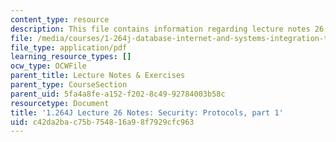```yaml
---
content_type: resource
description: This file contains information regarding lecture notes 26.
file: /media/courses/1-264j-database-internet-and-systems-integration-technologies-fall-2013/c42da2bac75b754816a98f7929cfc963_MIT1_264JF13_lect_26.pdf
file_type: application/pdf
learning_resource_types: []
ocw_type: OCWFile
parent_title: Lecture Notes & Exercises
parent_type: CourseSection
parent_uid: 5fa4a8fe-a152-f202-8c49-92784003b58c
resourcetype: Document
title: '1.264J Lecture 26 Notes: Security: Protocols, part 1'
uid: c42da2ba-c75b-7548-16a9-8f7929cfc963
---
```

